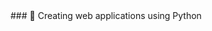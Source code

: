 <meta name="google-site-verification" content="Qxqg9pwv65CwxuUEV_QRZ8CbqdH5TX15glPxy7l3Row" />
### 🌱 Creating web applications using Python 























<meta name="google-site-verification" content="Qxqg9pwv65CwxuUEV_QRZ8CbqdH5TX15glPxy7l3Row" />
